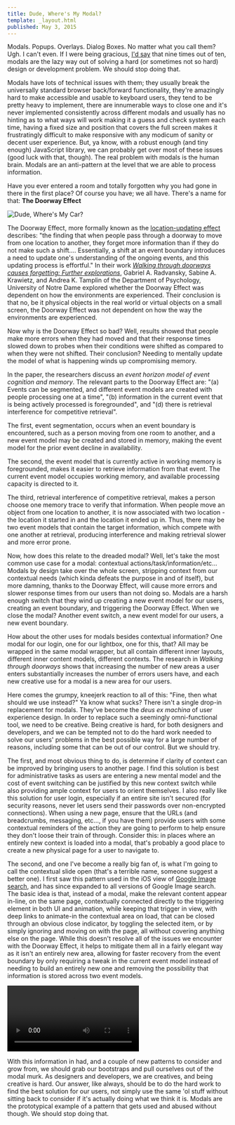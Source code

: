 ```yaml
---
title: Dude, Where's My Modal?
template: _layout.html
published: May 3, 2015
---
```

Modals. Popups. Overlays. Dialog Boxes. No matter what you call them? Ugh. I can't even. If I were being gracious, [I'd say](https://twitter.com/Snugug/status/592716919880450050) that nine times out of ten, modals are the lazy way out of solving a hard (or sometimes not so hard) design or development problem. We should stop doing that.

Modals have lots of technical issues with them; they usually break the universally standard browser back/forward functionality, they're amazingly hard to make accessible and usable to keyboard users, they tend to be pretty heavy to implement, there are innumerable ways to close one and it's never implemented consistently across different modals and usually has no hinting as to what ways will work making it a guess and check system each time, having a fixed size and position that covers the full screen makes it frustratingly difficult to make responsive with any modicum of sanity or decent user experience. But, ya know, with a robust enough (and tiny enough) JavaScript library, we can probably get over most of these issues (good luck with that, though). The real problem with modals is the human brain. Modals are an anti-pattern at the level that we are able to process information.

Have you ever entered a room and totally forgotten why you had gone in there in the first place? Of course you have; we all have. There's a name for that: **The Doorway Effect**

![Dude, Where's My Car?](http://una.im/slides-perf-is-our-job/img/dudewhersmycar.gif)

The Doorway Effect, more formally known as the [location-updating effect](http://www.freakonomics.com/media/Radvansky%20Krawietz%20%26%20Tamplin%202011%20%28QJEP%29%20%281%29.pdf) describes: "the finding that when people pass through a doorway to move from one location to another, they forget more information than if they do not make such a shift.… Essentially, a shift at an event boundary introduces a need to update one's understanding of the ongoing events, and this updating process is effortful." In their work [_Walking through doorways causes forgetting: Further explorations_](http://www.freakonomics.com/media/Radvansky%20Krawietz%20%26%20Tamplin%202011%20%28QJEP%29%20%281%29.pdf), Gabriel A. Radvansky, Sabine A. Krawietz, and Andrea K. Tamplin of the Department of Psychology, University of Notre Dame explored whether the Doorway Effect was dependent on how the environments are experienced. Their conclusion is that no, be it physical objects in the real world or virtual objects on a small screen, the Doorway Effect was not dependent on how the way the environments are experienced.

Now why is the Doorway Effect so bad? Well, results showed that people make more errors when they had moved and that their response times slowed down to probes when their conditions were shifted as compared to when they were not shifted. Their conclusion? Needing to mentally update the model of what is happening winds up compromising memory.

In the paper, the researchers discuss an _event horizon model of event cognition and memory_. The relevant parts to the Doorway Effect are: "(a) Events can be segmented, and different event models are created with people processing one at a time", "(b) information in the current event that is being actively processed is foregrounded", and "(d) there is retrieval interference for competitive retrieval".

The first, event segmentation, occurs when an event boundary is encountered, such as a person moving from one room to another, and a new event model may be created and stored in memory, making the event model for the prior event decline in availability.

The second, the event model that is currently active in working memory is foregrounded, makes it easier to retrieve information from that event. The current event model occupies working memory, and available processing capacity is directed to it.

The third, retrieval interference of competitive retrieval, makes a person choose one memory trace to verify that information. When people move an object from one location to another, it is now associated with two location - the location it started in and the location it ended up in. Thus, there may be two event models that contain the target information, which compete with one another at retrieval, producing interference and making retrieval slower and more error prone.

Now, how does this relate to the dreaded modal? Well, let's take the most common use case for a modal: contextual actions/task/information/etc… Modals by design take over the whole screen, stripping context from our contextual needs (which kinda defeats the purpose in and of itself), but more damning, thanks to the Doorway Effect, will cause more errors and slower response times from our users than not doing so. Modals are a harsh enough switch that they wind up creating a new event model for our users, creating an event boundary, and triggering the Doorway Effect. When we close the modal? Another event switch, a new event model for our users, a new event boundary.

How about the other uses for modals besides contextual information? One modal for our login, one for our lightbox, one for this, that? All may be wrapped in the same modal wrapper, but all contain different inner layouts, different inner content models, different contexts. The research in _Walking through doorways_ shows that increasing the number of new areas a user enters substantially increases the number of errors users have, and each new creative use for a modal is a new area for our users.

Here comes the grumpy, kneejerk reaction to all of this: "Fine, then what should we use instead?" Ya know what sucks? There isn't a single drop-in replacement for modals. They've become the _deus ex machina_ of user experience design. In order to replace such a seemingly omni-functional tool, we need to be creative. Being creative is hard, for both designers and developers, and we can be tempted not to do the hard work needed to solve our users' problems in the best possible way for a large number of reasons, including some that can be out of our control. But we should try.

The first, and most obvious thing to do, is determine if clarity of context can be improved by bringing users to another page. I find this solution is best for administrative tasks as users are entering a new mental model and the cost of event switching can be justified by this new context switch while also providing ample context for users to orient themselves. I also really like this solution for user login, especially if an entire site isn't secured (for security reasons, never let users send their passwords over non-encrypted connections). When using a new page, ensure that the URLs (and breadcrumbs, messaging, etc…, if you have them) provide users with some contextual reminders of the action they are going to perform to help ensure they don't loose their train of through. Consider this: in places where an entirely new context is loaded into a modal, that's probably a good place to create a new physical page for a user to navigate to.

The second, and one I've become a really big fan of, is what I'm going to call the contextual slide open (that's a terrible name, someone suggest a better one). I first saw this pattern used in the iOS view of [Google Image search](https://images.google.com/?gws_rd=ssl), and has since expanded to all versions of Google Image search. The basic idea is that, instead of a modal, make the relevant content appear in-line, on the same page, contextually connected directly to the triggering element in both UI and animation, while keeping that trigger in view, with deep links to animate-in the contextual area on load, that can be closed through an obvious close indicator, by toggling the selected item, or by simply ignoring and moving on with the page, all without covering anything else on the page. While this doesn't resolve all of the issues we encounter with the Doorway Effect, it helps to mitigate them all in a fairly elegant way as it isn't an entirely new area, allowing for faster recovery from the event boundary by only requiring a tweak in the current event model instead of needing to build an entirely new one and removing the possibility that information is stored across two event models.

<video src="http://snugug.github.io/videos/google-images-modal-replacement.mp4" controls loop>
  <p>Download a video of the <a href="http://snugug.github.io/videos/google-images-modal-replacement.mp4">Google Image Search modal replacement</a></p>
</video>

With this information in had, and a couple of new patterns to consider and grow from, we should grab our bootstraps and pull ourselves out of the modal murk. As designers and developers, we are creatives, and being creative is hard. Our answer, like always, should be to do the hard work to find the best solution for our users, not simply use the same 'ol stuff without sitting back to consider if it's actually doing what we think it is. Modals are the prototypical example of a pattern that gets used and abused without though. We should stop doing that.
